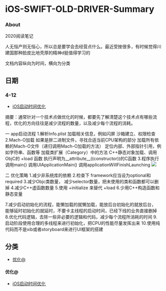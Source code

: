 # iOS-SWIFT-OLD-DRIVER-Summary

### About

2020阅读笔记  

人无恒产则无恒心，所以总是要学会去经营点什么。最近受挫很多，有时候觉得川建国那种脸皮比地壳厚的精神d挺值得学习的  

文档内容纵向为时间，横向为分类  

## 日期

### 4-12
* [iOS启动时间优化](http://www.zoomfeng.com/blog/launch-time.html)   

 摘要：通常针对一个技术点做优化的时候，都要先了解清楚这个技术点有哪些流程，优化的方向往往是减少流程的数量，以及减少每个流程的消耗。

一 app启动流程
1.解析Info.plist 
加载相关信息，例如闪屏
沙箱建立、权限检查
2.Mach-O加载 
如果是胖二进制文件，寻找合适当前CPU架构的部分
加载所有依赖的Mach-O文件（递归调用Mach-O加载的方法）
定位内部、外部指针引用，例如字符串、函数等
加载类扩展（Category）中的方法
C++静态对象加载、调用ObjC的 +load 函数
执行声明为__attribute__((constructor))的C函数
3.程序执行 
调用main()
调用UIApplicationMain()
调用applicationWillFinishLaunching
![](http://www.zoomfeng.com/images/2018/07/3.png)

二 优化策略
1.减少非系统库的依赖
2.检查下 framework应当设为optional和required
3.减少Objc类数量， 减少selector数量，把未使用的类和函数都可以删掉 
4.减少C++虚函数数量
5.使用 +initialize 来替代 +load
6.少用C++构造函数和静态变量   

7.减少启动初始化的流程，能懒加载的就懒加载，能放后台初始化的就放后台，
能够延时初始化的就延时，不要卡主线程的启动时间，已经下线的业务直接删掉
8.优化代码逻辑，去除一些非必要的逻辑和代码，减少每个流程所消耗的时间
9.启动阶段使用合理的多线程来进行初始化，把CPU的性能尽量发挥出来
10.使用纯代码而不是xib或者storyboard来进行UI框架的搭建


## 分类
- [优化@](#优化)

#### 优化@
* [iOS启动时间优化](http://www.zoomfeng.com/blog/launch-time.html) 
